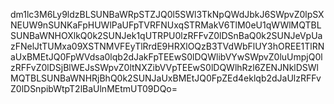 dm1lc3M6Ly9ldzBLSUNBaWRpSTZJQ0l5SWl3TkNpQWdJbkJ6SWpvZ0lpSXNEUW9nSUNKaFpHUWlPaUFpTVRFNUxqSTRMakV6TlM0eU1qWWlMQTBLSUNBaWNHOXlkQ0k2SUNJek1qUTRPU0lzRFFvZ0lDSnBaQ0k2SUNJeVpUazFNelJtTUMxa09XSTNMVFEyTlRrdE9HRXlOQzB3TVdWbFlUY3hOREE1TlRNaUxBMEtJQ0FpWVdsa0lqb2dJakFpTEEwS0lDQWlibVYwSWpvZ0luUmpjQ0lzRFFvZ0lDSjBlWEJsSWpvZ0ltNXZibVVpTEEwS0lDQWlhRzl6ZENJNklDSWlMQTBLSUNBaWNHRjBhQ0k2SUNJaUxBMEtJQ0FpZEd4eklqb2dJaUlzRFFvZ0lDSnpibWtpT2lBaUlnMEtmUT09DQo=
